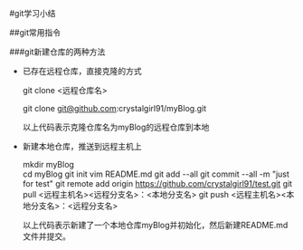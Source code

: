 #git学习小结

##git常用指令

###git新建仓库的两种方法
* 已存在远程仓库，直接克隆的方式

    git clone <远程仓库名>
    
    git clone git@github.com:crystalgirl91/myBlog.git
    
    以上代码表示克隆仓库名为myBlog的远程仓库到本地

* 新建本地仓库，推送到远程主机上

    mkdir myBlog                            
    cd myBlog
    git init
    vim README.md
    git add --all
    git commit --all -m "just for test"
    git remote add origin https://github.com/crystalgirl91/test.git
    git pull <远程主机名><远程分支名>：<本地分支名>
    git push <远程主机名><本地分支名>：<远程分支名>
    
    以上代码表示新建了一个本地仓库myBlog并初始化，然后新建README.md文件并提交。
